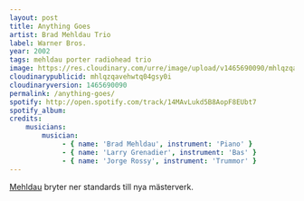 ```yaml
---
layout: post
title: Anything Goes
artist: Brad Mehldau Trio
label: Warner Bros.
year: 2002
tags: mehldau porter radiohead trio
image: https://res.cloudinary.com/urre/image/upload/v1465690090/mhlqzqavehwtq04gsy0i.jpg
cloudinarypublicid: mhlqzqavehwtq04gsy0i
cloudinaryversion: 1465690090
permalink: /anything-goes/
spotify: http://open.spotify.com/track/14MAvLukd5B8AopF8EUbt7
spotify_album: 
credits:
    musicians:
        musician:
             - { name: 'Brad Mehldau', instrument: 'Piano' }
             - { name: 'Larry Grenadier', instrument: 'Bas' }
             - { name: 'Jorge Rossy', instrument: 'Trummor' }
---
```


<a href="http://en.wikipedia.org/wiki/Brad_Mehldau">Mehldau</a> bryter ner standards till nya mästerverk.